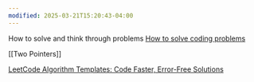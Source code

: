 ```yaml
---
modified: 2025-03-21T15:20:43-04:00
---
```


How to solve and think through problems 
[How to solve coding problems](https://www.youtube.com/watch?v=gK8KmTDtX8E&list=LL&index=19)

[[Two Pointers]]



[LeetCode Algorithm Templates: Code Faster, Error-Free Solutions](https://algo.monster/templates)